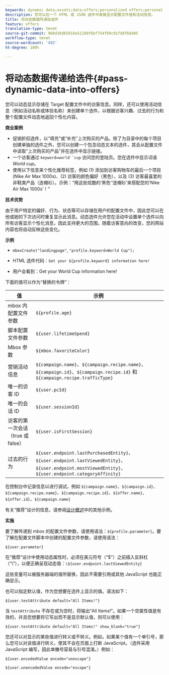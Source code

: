 ```yaml
---
keywords: dynamic data;assets;data;offers;personalized offers;personal offers;token replace
description: 您可以在一个 HTML 或 JSON 选件中直接显示配置文件值和活动信息。
title: 将动态数据传递给选件
feature: offers
translation-type: tm+mt
source-git-commit: 968d36d65016e51290f6bf754f69c91fd8f68405
workflow-type: tm+mt
source-wordcount: '492'
ht-degree: 100%

---
```



# 将动态数据传递给选件{#pass-dynamic-data-into-offers}

您可以动态显示存储在 Target 配置文件中的访客信息。同样，还可以使用活动信息（例如活动名称或体验名称）来创建单个选件，以根据访客兴趣、过去的行为和整个配置文件动态地返回个性化内容。

**商业案例**

* 促销折扣选件，以“填充”或“补充”上次购买的产品。除了为目录中的每个项目创建单独的选件之外，您可以创建一个包含动态文本的选件，其会从配置文件中读取“上次购买的产品”并在选件中显示链接。
* 一个访客通过 `keyword=world``cup` 访问您的登陆页。您在选件中显示词语 *World cup*。
* 使用以下信息来个性化推荐标签，例如 (1) 添加到访客购物车的最后一个项目 (Nike Air Max 1000s)、(2) 访客的颜色偏好（黑色），以及 (3) 访客最喜爱的非鞋类产品（连帽衫）。示例：“用这些炫酷的‘黑色’‘连帽衫’来搭配您的‘Nike Air Max 1000s’！”


**技术优势**

由于用户特定的偏好、行为、状态等可以存储在用户的配置文件中，因此您可以在他或她的下次访问时重复显示此消息。动态选件允许您在活动中设置单个选件以向所有访客显示个性化消息，因此支持更大的范围。随着访客意向的改变，您的网站内容也将自动反映这些变化。

**示例**

* `mboxCreate("landingpage"`, `"profile.keyword=World Cup");`

* HTML 选件代码：`Get your ${profile.keyword} information here!`
* 用户会看到：Get your World Cup information here!

下面的值可以作为“替换的令牌”：

| 值 | 示例 |
|--- |--- |
| mbox 内配置文件参数 | `${profile.age}` |
| 脚本配置文件参数 | `${user.lifetimeSpend}` |
| Mbox 参数 | `${mbox.favoriteColor}` |
| 营销活动信息 | `${campaign.name}`、`${campaign.recipe.name}`、`${campaign.id}`、`${campaign.recipe.id}` 和 `${campaign.recipe.trafficType}` |
| 唯一的访客 ID | `${user.pcId}` |
| 唯一的会话 ID | `${user.sessionId}` |
| 访客的第一次会话（true 或 false） | `${user.isFirstSession}` |
| 过去的行为 | `${user.endpoint.lastPurchasedEntity}`、`${user.endpoint.lastViewedEntity}`、`${user.endpoint.mostViewedEntity}`、`${user.endpoint.categoryAffinity}` |

在控制台中记录信息以进行调试，例如 `${campaign.name}`、`${campaign.id}`、`${campaign.recipe.name}`、`${campaign.recipe.id}`、`${offer.name}`、`${offer.id}`、`${campaign.name}`

有关“推荐”设计的信息，请参阅[设计概述](/help/c-recommendations/c-design-overview/design-overview.md)中的其他示例。

**实施**

要了解传递到 mbox 的配置文件参数，请使用语法：`${profile.parameter}`。要了解在配置文件脚本中创建的配置文件参数，请使用语法：

`${user.parameter}`

在“推荐”设计中使用动态属性时，必须在美元符号（“$”）之前插入反斜杠（“\”），以便正确呈现动态值：`\${user.endpoint.lastViewedEntity}`

这些变量可以被服务器端的值所替换，因此不需要引用或其他 JavaScript 也能正确显示。

也可以指定默认值，作为您想要在选件上显示的值。语法如下：

`${user.testAttribute default="All Items!"}`

当 `testAttribute` 不存在或为空时，将输出“All Items!”。如果一个空属性值是有效的，并且您想要将它写出而不是显示默认值，则可以使用：

`${user.testAttribute default="All Items!" show_blank="true"}`

您还可以对显示的某些值进行转义或不转义。例如，如果某个值有一个单引号，那么您可以对该值进行转义，使其不会在页面上打断 JavaScript。（选件采用 JavaScript 编写，因此单撇号容易与引号混淆。）例如：

`${user.encodedValue encode="unescape"}`

`${user.unencodedValue encode="escape"}`